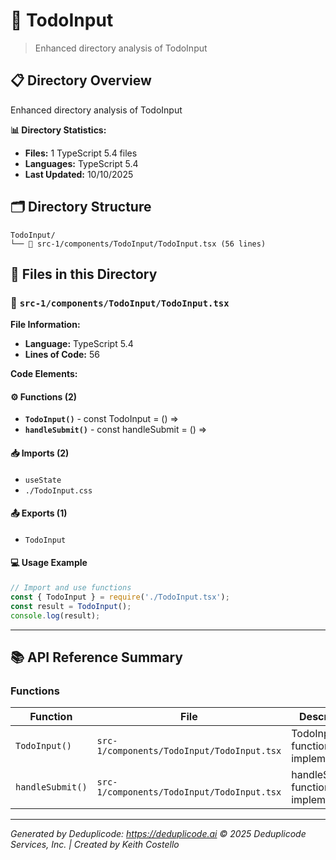 # 📁 TodoInput

> Enhanced directory analysis of TodoInput

## 📋 Directory Overview

Enhanced directory analysis of TodoInput

**📊 Directory Statistics:**
- **Files:** 1 TypeScript 5.4 files
- **Languages:** TypeScript 5.4
- **Last Updated:** 10/10/2025

## 🗂 Directory Structure

```
TodoInput/
└── 📄 src-1/components/TodoInput/TodoInput.tsx (56 lines)
```

## 🎯 Files in this Directory

### 📄 `src-1/components/TodoInput/TodoInput.tsx`
**File Information:**
- **Language:** TypeScript 5.4
- **Lines of Code:** 56

**Code Elements:**

#### ⚙️ Functions (2)
- **`TodoInput()`** - const TodoInput = () =>
- **`handleSubmit()`** - const handleSubmit = () =>

#### 📥 Imports (2)
- `useState`
- `./TodoInput.css`

#### 📤 Exports (1)
- `TodoInput`

#### 💻 Usage Example
```ts
// Import and use functions
const { TodoInput } = require('./TodoInput.tsx');
const result = TodoInput();
console.log(result);
```

---

## 📚 API Reference Summary

### Functions
| Function | File | Description |
|----------|------|-------------|
| `TodoInput()` | `src-1/components/TodoInput/TodoInput.tsx` | TodoInput function implementation |
| `handleSubmit()` | `src-1/components/TodoInput/TodoInput.tsx` | handleSubmit function implementation |

---

*Generated by Deduplicode: https://deduplicode.ai*
*© 2025 Deduplicode Services, Inc. | Created by Keith Costello*
